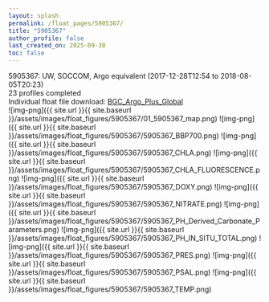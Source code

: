 ```yaml
---
layout: splash
permalink: /float_pages/5905367/
title: "5905367"
author_profile: false
last_created_on: 2025-09-30
toc: false
---
```

 
5905367: UW, SOCCOM, Argo equivalent (2017-12-28T12:54 to 2018-08-05T20:23)\
23 profiles completed\
Individual float file download: [BGC_Argo_Plus_Global](https://ftp.soest.hawaii.edu/bgc_argo_plus/Individual_Floats/outliers_removed/5905367_Sprof_processed.nc)\
![img-png]({{ site.url }}{{ site.baseurl }}/assets/images/float_figures/5905367/01_5905367_map.png)
![img-png]({{ site.url }}{{ site.baseurl }}/assets/images/float_figures/5905367/5905367_BBP700.png)
![img-png]({{ site.url }}{{ site.baseurl }}/assets/images/float_figures/5905367/5905367_CHLA.png)
![img-png]({{ site.url }}{{ site.baseurl }}/assets/images/float_figures/5905367/5905367_CHLA_FLUORESCENCE.png)
![img-png]({{ site.url }}{{ site.baseurl }}/assets/images/float_figures/5905367/5905367_DOXY.png)
![img-png]({{ site.url }}{{ site.baseurl }}/assets/images/float_figures/5905367/5905367_NITRATE.png)
![img-png]({{ site.url }}{{ site.baseurl }}/assets/images/float_figures/5905367/5905367_PH_Derived_Carbonate_Parameters.png)
![img-png]({{ site.url }}{{ site.baseurl }}/assets/images/float_figures/5905367/5905367_PH_IN_SITU_TOTAL.png)
![img-png]({{ site.url }}{{ site.baseurl }}/assets/images/float_figures/5905367/5905367_PRES.png)
![img-png]({{ site.url }}{{ site.baseurl }}/assets/images/float_figures/5905367/5905367_PSAL.png)
![img-png]({{ site.url }}{{ site.baseurl }}/assets/images/float_figures/5905367/5905367_TEMP.png)
